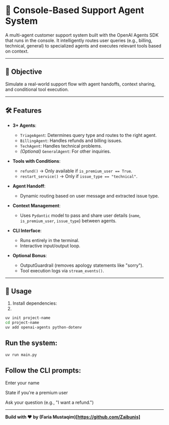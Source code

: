# 🤖 Console-Based Support Agent System

A multi-agent customer support system built with the OpenAI Agents SDK that runs in the console. It intelligently routes user queries (e.g., billing, technical, general) to specialized agents and executes relevant tools based on context.

---

## 🎯 Objective

Simulate a real-world support flow with agent handoffs, context sharing, and conditional tool execution.

---

## 🛠️ Features

- **3+ Agents**:
  - `TriageAgent`: Determines query type and routes to the right agent.
  - `BillingAgent`: Handles refunds and billing issues.
  - `TechAgent`: Handles technical problems.
  - *(Optional)* `GeneralAgent`: For other inquiries.

- **Tools with Conditions**:
  - `refund()` → Only available if `is_premium_user == True`.
  - `restart_service()` → Only if `issue_type == "technical"`.

- **Agent Handoff**:
  - Dynamic routing based on user message and extracted issue type.

- **Context Management**:
  - Uses `Pydantic` model to pass and share user details (`name`, `is_premium_user`, `issue_type`) between agents.

- **CLI Interface**:
  - Runs entirely in the terminal.
  - Interactive input/output loop.

- **Optional Bonus**:
  - OutputGuardrail (removes apology statements like "sorry").
  - Tool execution logs via `stream_events()`.

---

## 🚀 Usage

1. Install dependencies:
2. 
```bash
uv init project-name
cd project-name
uv add openai-agents python-dotenv
```

## Run the system:

```bash
uv run main.py
```

## Follow the CLI prompts:

Enter your name

State if you're a premium user

Ask your question (e.g., "I want a refund.")

---------------------------------------------------------------

**Build with ❤ by (Faria Mustaqim)[https://github.com/Zaibunis]**

